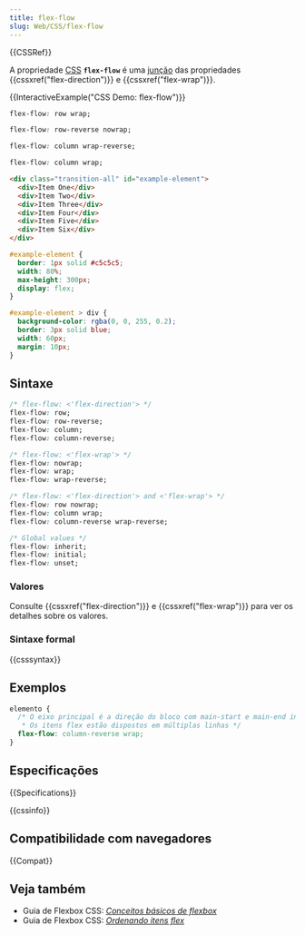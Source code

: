 ```yaml
---
title: flex-flow
slug: Web/CSS/flex-flow
---
```


{{CSSRef}}

A propriedade [CSS](/pt-BR/docs/Web/CSS) **`flex-flow`** é uma [junção](/pt-BR/docs/Web/CSS/Shorthand_properties) das propriedades {{cssxref("flex-direction")}} e {{cssxref("flex-wrap")}}.

{{InteractiveExample("CSS Demo: flex-flow")}}

```css interactive-example-choice
flex-flow: row wrap;
```

```css interactive-example-choice
flex-flow: row-reverse nowrap;
```

```css interactive-example-choice
flex-flow: column wrap-reverse;
```

```css interactive-example-choice
flex-flow: column wrap;
```

```html interactive-example
<div class="transition-all" id="example-element">
  <div>Item One</div>
  <div>Item Two</div>
  <div>Item Three</div>
  <div>Item Four</div>
  <div>Item Five</div>
  <div>Item Six</div>
</div>
```

```css interactive-example
#example-element {
  border: 1px solid #c5c5c5;
  width: 80%;
  max-height: 300px;
  display: flex;
}

#example-element > div {
  background-color: rgba(0, 0, 255, 0.2);
  border: 3px solid blue;
  width: 60px;
  margin: 10px;
}
```

## Sintaxe

```css
/* flex-flow: <'flex-direction'> */
flex-flow: row;
flex-flow: row-reverse;
flex-flow: column;
flex-flow: column-reverse;

/* flex-flow: <'flex-wrap'> */
flex-flow: nowrap;
flex-flow: wrap;
flex-flow: wrap-reverse;

/* flex-flow: <'flex-direction'> and <'flex-wrap'> */
flex-flow: row nowrap;
flex-flow: column wrap;
flex-flow: column-reverse wrap-reverse;

/* Global values */
flex-flow: inherit;
flex-flow: initial;
flex-flow: unset;
```

### Valores

Consulte {{cssxref("flex-direction")}} e {{cssxref("flex-wrap")}} para ver os detalhes sobre os valores.

### Sintaxe formal

{{csssyntax}}

## Exemplos

```css
elemento {
  /* O eixo principal é a direção do bloco com main-start e main-end invertidos.
   * Os itens flex estão dispostos em múltiplas linhas */
  flex-flow: column-reverse wrap;
}
```

## Especificações

{{Specifications}}

{{cssinfo}}

## Compatibilidade com navegadores

{{Compat}}

## Veja também

- Guia de Flexbox CSS: _[Conceitos básicos de flexbox](/pt-BR/docs/Web/CSS/CSS_flexible_box_layout/Basic_concepts_of_flexbox)_
- Guia de Flexbox CSS: _[Ordenando itens flex](/pt-BR/docs/Web/CSS/CSS_Flexible_Box_Layout/Ordering_Flex_Items)_
